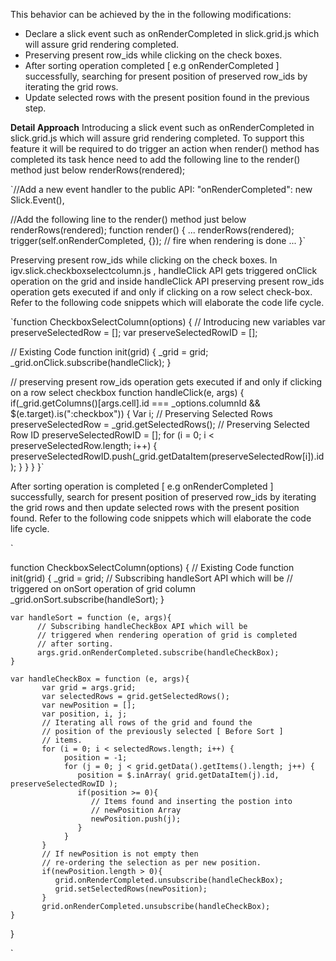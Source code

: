 This behavior can be achieved by the in the following modifications:
* Declare a slick event such as onRenderCompleted in slick.grid.js which will assure grid rendering completed.
* Preserving present row_ids while clicking on the check boxes.
* After sorting operation completed [ e.g onRenderCompleted  ] successfully, searching for present position of  preserved row_ids by iterating the grid rows.
* Update selected rows with the present position found in the previous step.

**Detail Approach**
Introducing a slick event such as onRenderCompleted in slick.grid.js which will assure grid rendering completed. To support this feature it will be required to do trigger an action when render() method has completed its task hence need to add the following line to the render() method just below renderRows(rendered);

`//Add a new event handler to the public API:
"onRenderCompleted":            new Slick.Event(),
 
//Add the following line to the render() method just below renderRows(rendered);
function render() {
    ...
    renderRows(rendered);
    trigger(self.onRenderCompleted, {}); // fire when rendering is done
    ...
}`

Preserving present row_ids while clicking on the check boxes. In igv.slick.checkboxselectcolumn.js , handleClick API gets triggered onClick operation on the grid and inside handleClick API preserving present row_ids operation gets executed if and only if clicking on a row select check-box. Refer to the following code snippets which will elaborate the code life cycle.

`function CheckboxSelectColumn(options) {
   // Introducing new variables
   var preserveSelectedRow = [];
   var preserveSelectedRowID = [];
  
   // Existing Code
   function init(grid) {
           _grid = grid;
           _grid.onClick.subscribe(handleClick);
       }
   
   // preserving present row_ids operation gets executed if and only if clicking on a row select checkbox
   function handleClick(e, args) {
       if(_grid.getColumns()[args.cell].id === _options.columnId && $(e.target).is(":checkbox")) {
           Var i;
           // Preserving Selected Rows
           preserveSelectedRow = _grid.getSelectedRows();
           // Preserving Selected Row ID
           preserveSelectedRowID = [];
           for (i = 0; i < preserveSelectedRow.length; i++) {
               preserveSelectedRowID.push(_grid.getDataItem(preserveSelectedRow[i]).id);
           }
       }
   }
}`

After sorting operation is completed [ e.g onRenderCompleted  ] successfully, search for present position of preserved row_ids by iterating the grid rows and then update selected rows with the present position found. Refer to the following code snippets which will elaborate the code life cycle.

`


function CheckboxSelectColumn(options) {
    // Existing Code
    function init(grid) {
            _grid = grid;
            // Subscribing handleSort API which will be
            // triggered on onSort operation of grid column
            _grid.onSort.subscribe(handleSort);
    }
    
    var handleSort = function (e, args){
          // Subscribing handleCheckBox API which will be
          // triggered when rendering operation of grid is completed
          // after sorting.
          args.grid.onRenderCompleted.subscribe(handleCheckBox);
    }
 
    var handleCheckBox = function (e, args){
           var grid = args.grid;
           var selectedRows = grid.getSelectedRows();
           var newPosition = [];
           var position, i, j;
           // Iterating all rows of the grid and found the
           // position of the previously selected [ Before Sort ]
           // items.
           for (i = 0; i < selectedRows.length; i++) {
                position = -1;
                for (j = 0; j < grid.getData().getItems().length; j++) {
                   position = $.inArray( grid.getDataItem(j).id, preserveSelectedRowID );
                   if(position >= 0){
                      // Items found and inserting the postion into
                      // newPosition Array
                      newPosition.push(j);
                   }
                }  
           }
           // If newPosition is not empty then
           // re-ordering the selection as per new position.
           if(newPosition.length > 0){
              grid.onRenderCompleted.unsubscribe(handleCheckBox);
              grid.setSelectedRows(newPosition);
           }
           grid.onRenderCompleted.unsubscribe(handleCheckBox);
    }
     
 }


`